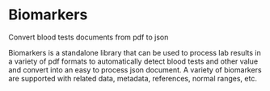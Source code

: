 # Biomarkers

Convert blood tests documents from pdf to json

Biomarkers is a standalone library that can be used to process lab results in a variety of pdf formats to automatically detect blood tests and other
value and convert into an easy to process json document. A variety of biomarkers are supported with related data, metadata, references, normal ranges,
etc.
